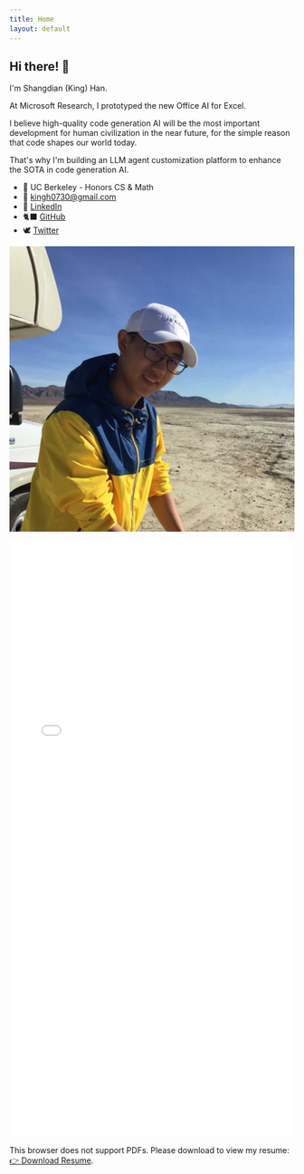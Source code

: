 ```yaml
---
title: Home
layout: default
---
```


<!-- Should be consistent with README.md -->

## Hi there! 👋

I'm Shangdian (King) Han.

At Microsoft Research, I prototyped the new Office AI for Excel.

I believe high-quality code generation AI will be the most important development for human civilization in the near future, for the simple reason that code shapes our world today.

That's why I'm building an LLM agent customization platform to enhance the SOTA in code generation AI.

- 🌱 UC Berkeley - Honors CS & Math
- 📧 <kingh0730@gmail.com>
- 👔 [LinkedIn](https://www.linkedin.com/in/kingh0730/ "Shangdian (King) Han")
- 🐈‍⬛ [GitHub](https://github.com/kingh0730 "Shangdian (King) Han")
- 🕊️ [Twitter](https://twitter.com/kingh0730/ "kingh0730")

![Me](assets/images/me.jpg)

<object data="resume/cv_1.pdf" type="application/pdf" width="100%" height="1050px">
    <embed src="resume/cv_1.pdf" type="application/pdf" width="100%" height="1050px" />
        <p>
            This browser does not support PDFs. Please download to view my resume:
            <a href="resume/cv_1.pdf" target="_blank">👉 Download Resume</a>.
        </p>
    </embed>
</object>
